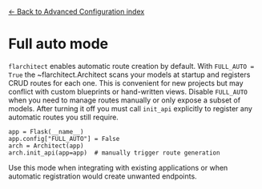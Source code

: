 [← Back to Advanced Configuration index](index.md)

# Full auto mode
`flarchitect` enables automatic route creation by default. With
`FULL_AUTO = True` the ~flarchitect.Architect scans your models at
startup and registers CRUD routes for each one. This is convenient for new
projects but may conflict with custom blueprints or hand-written views.
Disable `FULL_AUTO` when you need to manage routes manually or only expose a
subset of models. After turning it off you must call `init_api` explicitly to
register any automatic routes you still require.
```
app = Flask(__name__)
app.config["FULL_AUTO"] = False
arch = Architect(app)
arch.init_api(app=app)  # manually trigger route generation
```
Use this mode when integrating with existing applications or when automatic
registration would create unwanted endpoints.

